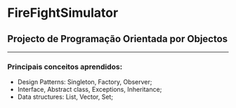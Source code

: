 # FireFightSimulator
## Projecto de Programação Orientada por Objectos
------
### Principais conceitos aprendidos:
- Design Patterns: Singleton, Factory, Observer;
- Interface, Abstract class, Exceptions, Inheritance;
- Data structures: List, Vector, Set;
